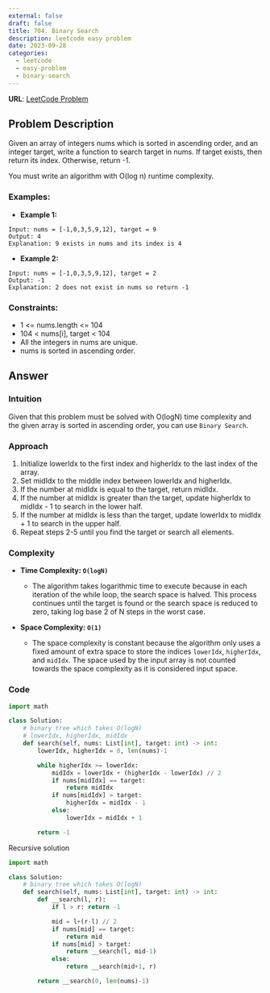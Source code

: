 ```yaml
---
external: false
draft: false
title: 704. Binary Search
description: leetcode easy problem
date: 2023-09-28
categories:
  - leetcode
  - easy-problem
  - binary-search
---
```


**URL**: [LeetCode Problem](https://leetcode.com/problems/binary-search/)

## Problem Description

Given an array of integers nums which is sorted in ascending order, and an integer target, write a function to search target in nums. If target exists, then return its index. Otherwise, return -1.

You must write an algorithm with O(log n) runtime complexity.

### Examples:

- **Example 1:**

```plaintext
Input: nums = [-1,0,3,5,9,12], target = 9
Output: 4
Explanation: 9 exists in nums and its index is 4
```

- **Example 2:**

```plaintext
Input: nums = [-1,0,3,5,9,12], target = 2
Output: -1
Explanation: 2 does not exist in nums so return -1
```

### Constraints:

- 1 <= nums.length <= 104
- 104 < nums[i], target < 104
- All the integers in nums are unique.
- nums is sorted in ascending order.

## Answer

### Intuition

Given that this problem must be solved with O(logN) time complexity and the given array is sorted in ascending order, you can use `Binary Search`.

### Approach

1. Initialize lowerIdx to the first index and higherIdx to the last index of the array.
2. Set midIdx to the middle index between lowerIdx and higherIdx.
3. If the number at midIdx is equal to the target, return midIdx.
4. If the number at midIdx is greater than the target, update higherIdx to midIdx - 1 to search in the lower half.
5. If the number at midIdx is less than the target, update lowerIdx to midIdx + 1 to search in the upper half.
6. Repeat steps 2-5 until you find the target or search all elements.

### Complexity

- **Time Complexity: `O(logN)`**

  - The algorithm takes logarithmic time to execute because in each iteration of the while loop, the search space is halved. This process continues until the target is found or the search space is reduced to zero, taking log base 2 of N steps in the worst case.

- **Space Complexity: `O(1)`**
  - The space complexity is constant because the algorithm only uses a fixed amount of extra space to store the indices `lowerIdx`, `higherIdx`, and `midIdx`. The space used by the input array is not counted towards the space complexity as it is considered input space.

### Code

```python
import math

class Solution:
    # binary tree which takes O(logN)
    # lowerIdx, higherIdx, midIdx
    def search(self, nums: List[int], target: int) -> int:
        lowerIdx, higherIdx = 0, len(nums)-1

        while higherIdx >= lowerIdx:
            midIdx = lowerIdx + (higherIdx - lowerIdx) // 2
            if nums[midIdx] == target:
                return midIdx
            if nums[midIdx] > target:
                higherIdx = midIdx - 1
            else:
                lowerIdx = midIdx + 1

        return -1
```

Recursive solution

```python
import math

class Solution:
    # binary tree which takes O(logN)
    def search(self, nums: List[int], target: int) -> int:
        def __search(l, r):
            if l > r: return -1

            mid = l+(r-l) // 2
            if nums[mid] == target:
                return mid
            if nums[mid] > target:
                return __search(l, mid-1)
            else:
                return __search(mid+1, r)

        return __search(0, len(nums)-1)
```
